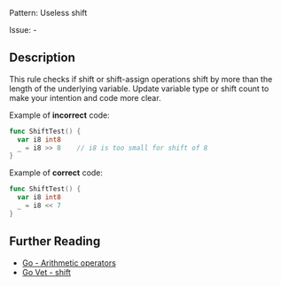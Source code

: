 Pattern: Useless shift

Issue: -

## Description

This rule checks if shift or shift-assign operations shift by more than the length of the underlying variable. Update variable type or shift count to make your intention and code more clear.


Example of **incorrect** code:

```go
func ShiftTest() {
  var i8 int8
  _ = i8 >> 8    // i8 is too small for shift of 8
}
```

Example of **correct** code:

```go
func ShiftTest() {
  var i8 int8
  _ = i8 << 7
}
```

## Further Reading

* [Go - Arithmetic operators](https://golang.org/ref/spec#Arithmetic_operators)
* [Go Vet - shift](https://golang.org/cmd/vet/#hdr-Shifts)
